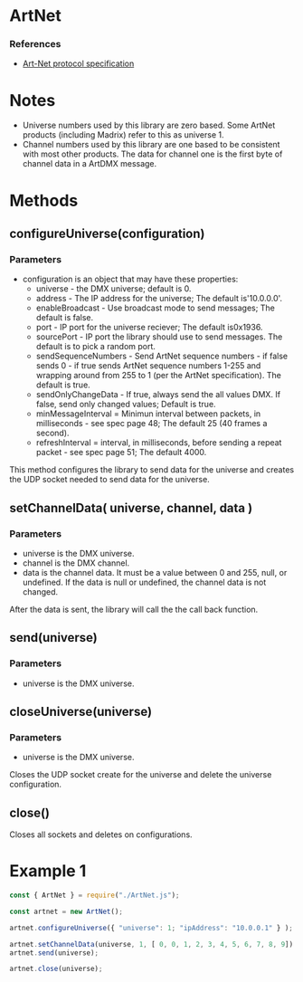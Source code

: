 # ArtNet

### References

* [Art-Net protocol specification](http://www.artisticlicence.com/WebSiteMaster/User%20Guides/art-net.pdf)

# Notes

* Universe numbers used by this library are zero based.
Some ArtNet products (including Madrix) refer to this as universe 1.
* Channel numbers used by this library are one based
to be consistent with most other products.
The data for channel one is the first byte of channel data in a ArtDMX message.

# Methods

## configureUniverse(configuration)

### Parameters

  * configuration is an object that may have these properties:
    * universe - the DMX universe; default is 0.
    * address -  The IP address for the universe; The default is'10.0.0.0'.
    * enableBroadcast - Use broadcast mode to send messages; The default is false.
    * port - IP port for the universe reciever; The default is0x1936.
    * sourcePort - IP port the library should use to send messages. The default is to pick a random port.
    * sendSequenceNumbers - Send ArtNet sequence numbers - if false sends 0 - if true sends ArtNet sequence numbers 1-255 and wrapping around from 255 to 1 (per the ArtNet specification). The default is true.
    * sendOnlyChangeData - If true, always send the all values DMX. If false, send only changed values; Default is true.
    * minMessageInterval = Minimun interval between packets, in milliseconds - see spec page 48; The default 25 (40 frames a second).
    * refreshInterval = interval, in milliseconds, before sending a repeat packet - see spec page 51; The default 4000.

This method configures the library to send data for the universe and creates the UDP socket needed to send data for the universe.

## setChannelData( universe, channel, data )

### Parameters
* universe is the DMX universe.
* channel is the DMX channel.
* data is the channel data. It must be a value between 0 and 255, null, or undefined. If the data is null or undefined, the channel data is not changed.

After the data is sent, the library will call the the call back function.

## send(universe)
### Parameters
* universe is the DMX universe.

## closeUniverse(universe)
### Parameters
* universe is the DMX universe.

Closes the UDP socket create for the universe and delete the universe configuration.

## close()

Closes all sockets and deletes on configurations. 

# Example 1

```javascript
const { ArtNet } = require("./ArtNet.js");

const artnet = new ArtNet();

artnet.configureUniverse({ "universe": 1; "ipAddress": "10.0.0.1" } );

artnet.setChannelData(universe, 1, [ 0, 0, 1, 2, 3, 4, 5, 6, 7, 8, 9]);
artnet.send(universe);

artnet.close(universe);

```
